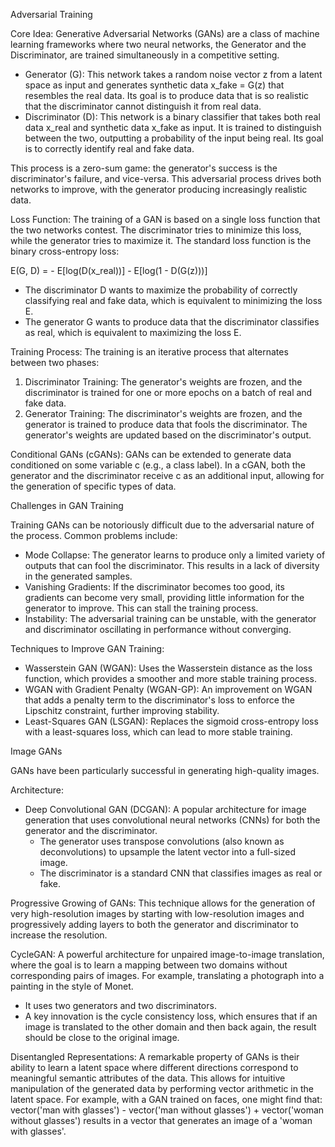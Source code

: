 Adversarial Training

  Core Idea:
  Generative Adversarial Networks (GANs) are a class of machine learning
  frameworks where two neural networks, the Generator and the Discriminator,
  are trained simultaneously in a competitive setting.

   * Generator (G): This network takes a random noise vector z from a latent space
      as input and generates synthetic data x_fake = G(z) that resembles the real
     data. Its goal is to produce data that is so realistic that the discriminator
      cannot distinguish it from real data.
   * Discriminator (D): This network is a binary classifier that takes both real
     data x_real and synthetic data x_fake as input. It is trained to distinguish
     between the two, outputting a probability of the input being real. Its goal
     is to correctly identify real and fake data.

  This process is a zero-sum game: the generator's success is the
  discriminator's failure, and vice-versa. This adversarial process drives both
  networks to improve, with the generator producing increasingly realistic data.


  Loss Function:
  The training of a GAN is based on a single loss function that the two networks
   contest. The discriminator tries to minimize this loss, while the generator
  tries to maximize it. The standard loss function is the binary cross-entropy
  loss:

  E(G, D) = - E[log(D(x_real))] - E[log(1 - D(G(z)))]

   * The discriminator D wants to maximize the probability of correctly
     classifying real and fake data, which is equivalent to minimizing the loss
     E.
   * The generator G wants to produce data that the discriminator classifies as
     real, which is equivalent to maximizing the loss E.

  Training Process:
  The training is an iterative process that alternates between two phases:
   1. Discriminator Training: The generator's weights are frozen, and the
      discriminator is trained for one or more epochs on a batch of real and fake
      data.
   2. Generator Training: The discriminator's weights are frozen, and the
      generator is trained to produce data that fools the discriminator. The
      generator's weights are updated based on the discriminator's output.

  Conditional GANs (cGANs):
  GANs can be extended to generate data conditioned on some variable c (e.g., a
  class label). In a cGAN, both the generator and the discriminator receive c as
   an additional input, allowing for the generation of specific types of data.


  Challenges in GAN Training

  Training GANs can be notoriously difficult due to the adversarial nature of
  the process. Common problems include:

   * Mode Collapse: The generator learns to produce only a limited variety of
     outputs that can fool the discriminator. This results in a lack of diversity
     in the generated samples.
   * Vanishing Gradients: If the discriminator becomes too good, its gradients can
     become very small, providing little information for the generator to improve.
     This can stall the training process.
   * Instability: The adversarial training can be unstable, with the generator and
     discriminator oscillating in performance without converging.

  Techniques to Improve GAN Training:

   * Wasserstein GAN (WGAN): Uses the Wasserstein distance as the loss function,
     which provides a smoother and more stable training process.
   * WGAN with Gradient Penalty (WGAN-GP): An improvement on WGAN that adds a
     penalty term to the discriminator's loss to enforce the Lipschitz
     constraint, further improving stability.
   * Least-Squares GAN (LSGAN): Replaces the sigmoid cross-entropy loss with a
     least-squares loss, which can lead to more stable training.

  Image GANs

  GANs have been particularly successful in generating high-quality images.

  Architecture:
   * Deep Convolutional GAN (DCGAN): A popular architecture for image generation
     that uses convolutional neural networks (CNNs) for both the generator and the
     discriminator.
       * The generator uses transpose convolutions (also known as deconvolutions)
         to upsample the latent vector into a full-sized image.
       * The discriminator is a standard CNN that classifies images as real or
         fake.

  Progressive Growing of GANs:
  This technique allows for the generation of very high-resolution images by
  starting with low-resolution images and progressively adding layers to both
  the generator and discriminator to increase the resolution.

  CycleGAN:
  A powerful architecture for unpaired image-to-image translation, where the
  goal is to learn a mapping between two domains without corresponding pairs of
  images. For example, translating a photograph into a painting in the style of
  Monet.
   * It uses two generators and two discriminators.
   * A key innovation is the cycle consistency loss, which ensures that if an
     image is translated to the other domain and then back again, the result
     should be close to the original image.

  Disentangled Representations:
  A remarkable property of GANs is their ability to learn a latent space where
  different directions correspond to meaningful semantic attributes of the
  data. This allows for intuitive manipulation of the generated data by
  performing vector arithmetic in the latent space. For example, with a GAN
  trained on faces, one might find that:
  vector('man with glasses') - vector('man without glasses') + vector('woman
  without glasses')
  results in a vector that generates an image of a 'woman with glasses'.